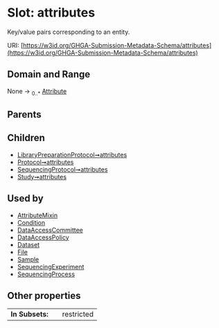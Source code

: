 
# Slot: attributes


Key/value pairs corresponding to an entity.

URI: [https://w3id.org/GHGA-Submission-Metadata-Schema/attributes](https://w3id.org/GHGA-Submission-Metadata-Schema/attributes)


## Domain and Range

None &#8594;  <sub>0..\*</sub> [Attribute](Attribute.md)

## Parents


## Children

 *  [LibraryPreparationProtocol➞attributes](LibraryPreparationProtocol_attributes.md)
 *  [Protocol➞attributes](Protocol_attributes.md)
 *  [SequencingProtocol➞attributes](SequencingProtocol_attributes.md)
 *  [Study➞attributes](Study_attributes.md)

## Used by

 * [AttributeMixin](AttributeMixin.md)
 * [Condition](Condition.md)
 * [DataAccessCommittee](DataAccessCommittee.md)
 * [DataAccessPolicy](DataAccessPolicy.md)
 * [Dataset](Dataset.md)
 * [File](File.md)
 * [Sample](Sample.md)
 * [SequencingExperiment](SequencingExperiment.md)
 * [SequencingProcess](SequencingProcess.md)

## Other properties

|  |  |  |
| --- | --- | --- |
| **In Subsets:** | | restricted |

